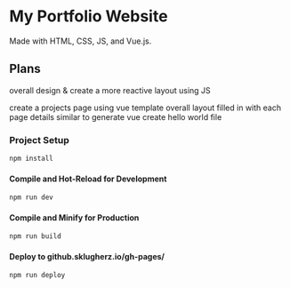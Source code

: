 # My Portfolio Website

Made with HTML, CSS, JS, and Vue.js.


## Plans

overall design & create a more reactive layout using JS

create a projects page using vue template
    overall layout filled in with each page details similar to generate
    vue create hello world file


### Project Setup
```sh
npm install
```

#### Compile and Hot-Reload for Development

```sh
npm run dev
```

#### Compile and Minify for Production
```sh
npm run build
```

#### Deploy to github.sklugherz.io/gh-pages/
```sh
npm run deploy
```